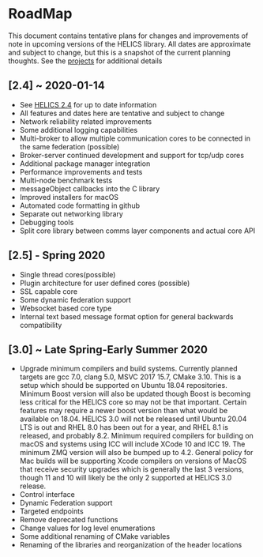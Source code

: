 
# RoadMap

This document contains tentative plans for changes and improvements of note in upcoming versions of the HELICS library.  All dates are approximate and subject to change, but this is a snapshot of the current planning thoughts. See the [projects](https://github.com/GMLC-TDC/HELICS/projects) for additional details


## \[2.4\] ~ 2020-01-14
-   See [HELICS 2.4](https://github.com/GMLC-TDC/HELICS/projects/16) for up to date information
-   All features and dates here are tentative and subject to change
-   Network reliability related improvements
-   Some additional logging capabilities
-   Multi-broker to allow multiple communication cores to be connected in the same federation (possible)
-   Broker-server continued development and support for tcp/udp cores
-   Additional package manager integration
-   Performance improvements and tests
-   Multi-node benchmark tests
-   messageObject callbacks into the C library
-   Improved installers for macOS
-   Automated code formatting in github
-   Separate out networking library
-   Debugging tools
-   Split core library between comms layer components and actual core API

## \[2.5\] - Spring 2020
-   Single thread cores(possible)
-   Plugin architecture for user defined cores (possible)
-   SSL capable core
-   Some dynamic federation support
-   Websocket based core type
-   Internal text based message format option for general backwards compatibility

## \[3.0\] ~ Late Spring-Early Summer 2020
-   Upgrade minimum compilers and build systems. Currently planned targets are gcc 7.0, clang 5.0, MSVC 2017 15.7, CMake 3.10.  This is a setup which should be supported on Ubuntu 18.04 repositories.  Minimum Boost version will also be updated though Boost is becoming less critical for the HELICS core so may not be that important. Certain features may require a newer boost version than what would be available on 18.04.  HELICS 3.0 will not be released until Ubuntu 20.04 LTS is out and RHEL 8.0 has been out for a year, and RHEL 8.1 is released, and probably 8.2.  Minimum required compilers for building on macOS and systems using ICC will include XCode 10 and ICC 19.  The minimum ZMQ version will also be bumped up to 4.2.  General policy for Mac builds will be supporting Xcode compilers on versions of MacOS that receive security upgrades which is generally the last 3 versions, though 11 and 10 will likely be the only 2 supported at HELICS 3.0 release.    
-   Control interface
-   Dynamic Federation support
-   Targeted endpoints
-   Remove deprecated functions
-   Change values for log level enumerations
-   Some additional renaming of CMake variables
-   Renaming of the libraries and reorganization of the header locations
